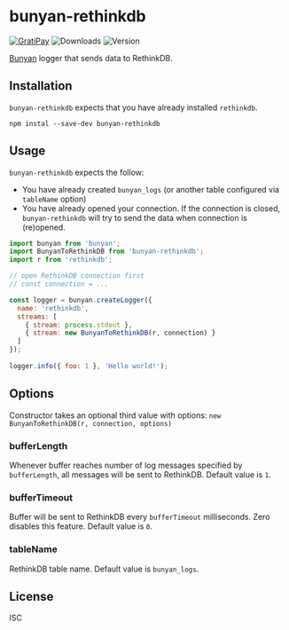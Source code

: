 # bunyan-rethinkdb

[![GratiPay](https://img.shields.io/gratipay/user/alexgorbatchev.svg)](https://gratipay.com/alexgorbatchev/)
![Downloads](https://img.shields.io/npm/dm/bunyan-rethinkdb.svg)
![Version](https://img.shields.io/npm/v/bunyan-rethinkdb.svg)

[Bunyan](https://github.com/trentm/node-bunyan) logger that sends data to RethinkDB.

## Installation

`bunyan-rethinkdb` expects that you have already installed `rethinkdb`.

```
npm instal --save-dev bunyan-rethinkdb
```

## Usage

`bunyan-rethinkdb` expects the follow:

* You have already created `bunyan_logs` (or another table configured via `tableName` option)
* You have already opened your connection. If the connection is closed, `bunyan-rethinkdb` will try to send the data when connection is (re)opened.

```js
import bunyan from 'bunyan';
import BunyanToRethinkDB from 'bunyan-rethinkdb';
import r from 'rethinkdb';

// open RethinkDB connection first
// const connection = ...

const logger = bunyan.createLogger({
  name: 'rethinkdb',
  streams: [
    { stream: process.stdout },
    { stream: new BunyanToRethinkDB(r, connection) }
  ]
});
 
logger.info({ foo: 1 }, 'Hello world!');
```

## Options

Constructor takes an optional third value with options: `new BunyanToRethinkDB(r, connection, options)`

### bufferLength

Whenever buffer reaches number of log messages specified by `bufferLength`, all messages will be sent to RethinkDB. Default value is `1`.

### bufferTimeout

Buffer will be sent to RethinkDB every `bufferTimeout` milliseconds. Zero disables this feature. Default value is `0`.

### tableName

RethinkDB table name. Default value is `bunyan_logs`.

## License

ISC
